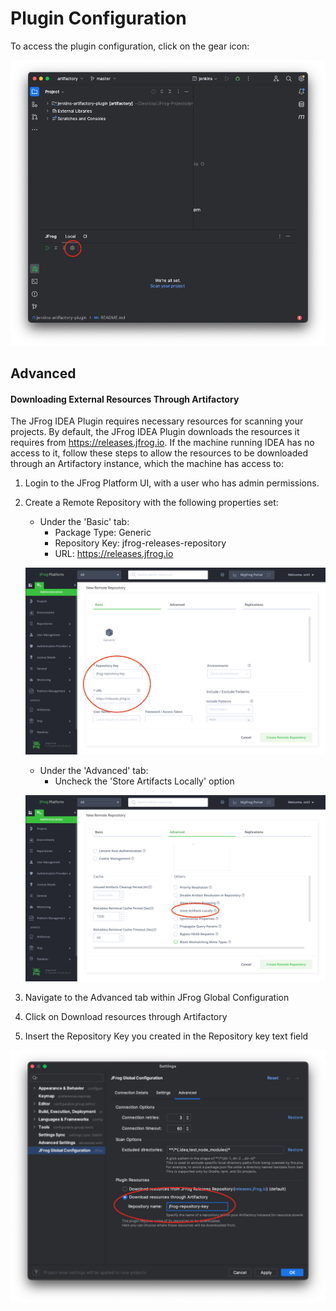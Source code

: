 # Plugin Configuration

To access the plugin configuration, click on the gear icon:

![setting-button](../../.gitbook/assets/intellij/settingButton.png)

## Advanced

#### Downloading External Resources Through Artifactory

The JFrog IDEA Plugin requires necessary resources for scanning your projects.
By default, the JFrog IDEA Plugin downloads the resources it requires from <https://releases.jfrog.io>. If the machine running IDEA has no access to it, follow these steps to allow the resources to be downloaded through an Artifactory instance, which the machine has access to:

1. Login to the JFrog Platform UI, with a user who has admin permissions.

2. Create a Remote Repository with the following properties set:
    - Under the 'Basic' tab:
        - Package Type: Generic
        - Repository Key: jfrog-releases-repository
        - URL: <https://releases.jfrog.io>

    ![ExternalResourcesThroughArtifactoryPart1](../../.gitbook/assets/externalResourcesThroughArtifactoryPart1.png)

    - Under the 'Advanced' tab:
        - Uncheck the 'Store Artifacts Locally' option

    ![ExternalResourcesThroughArtifactoryPart2](../../.gitbook/assets/externalResourcesThroughArtifactoryPart2.png)

3. Navigate to the Advanced tab within JFrog Global Configuration

4. Click on Download resources through Artifactory

5. Insert the Repository Key you created in the Repository key text field

![externalResourcesThroughArtifactory](../../.gitbook/assets/intellij/externalResourcesThroughArtifactory.png)
